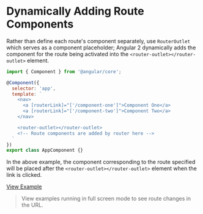 # Dynamically Adding Route Components #

Rather than define each route's component separately, use `RouterOutlet` which serves as a component placeholder; Angular 2 dynamically adds the component for the route being activated into the `<router-outlet></router-outlet>` element.

```javascript
import { Component } from '@angular/core';

@Component({
  selector: 'app',
  template: `
    <nav>
      <a [routerLink]="['/component-one']">Component One</a>
      <a [routerLink]="['/component-two']">Component Two</a>
    </nav>

    <router-outlet></router-outlet>
    <!-- Route components are added by router here -->
  `
})
export class AppComponent {}
```

In the above example, the component corresponding to the route specified will be placed after the `<router-outlet></router-outlet>` element when the link is clicked.

[View Example](https://plnkr.co/edit/9tJqBXXkHpTpVLYA1DnS?p=preview)

> View examples running in full screen mode to see route changes in the URL.
